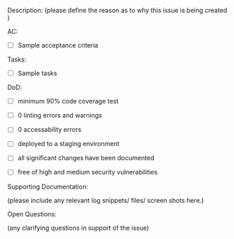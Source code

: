 Description:
(please define the reason as to why this issue is being created )



AC: 

- [ ] Sample acceptance criteria



Tasks: 

- [ ] Sample tasks



DoD: 
 - [ ] minimum 90% code coverage test
 - [ ] 0 linting errors and warnings
 - [ ] 0 accessability errors
 - [ ] deployed to a staging environment
 - [ ] all significant changes have been documented
 - [ ] free of high and medium security vulnerabilities
 
 
 

Supporting Documentation:

(please include any relevant log snippets/ files/ screen shots here.)





Open Questions:

(any clarifying questions in support of the issue)
